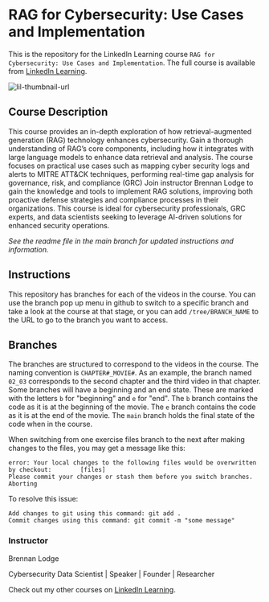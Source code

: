 # RAG for Cybersecurity: Use Cases and Implementation
This is the repository for the LinkedIn Learning course `RAG for Cybersecurity: Use Cases and Implementation`. The full course is available from [LinkedIn Learning][lil-course-url].

![lil-thumbnail-url]

## Course Description

This course provides an in-depth exploration of how retrieval-augmented generation (RAG) technology enhances cybersecurity. Gain a thorough understanding of RAG’s core components, including how it integrates with large language models to enhance data retrieval and analysis. The course focuses on practical use cases such as mapping cyber security logs and alerts to MITRE ATT&CK techniques, performing real-time gap analysis for governance, risk, and compliance (GRC) Join instructor Brennan Lodge to gain the knowledge and tools to implement RAG solutions, improving both proactive defense strategies and compliance processes in their organizations. This course is ideal for cybersecurity professionals, GRC experts, and data scientists seeking to leverage AI-driven solutions for enhanced security operations.

_See the readme file in the main branch for updated instructions and information._
## Instructions
This repository has branches for each of the videos in the course. You can use the branch pop up menu in github to switch to a specific branch and take a look at the course at that stage, or you can add `/tree/BRANCH_NAME` to the URL to go to the branch you want to access.

## Branches
The branches are structured to correspond to the videos in the course. The naming convention is `CHAPTER#_MOVIE#`. As an example, the branch named `02_03` corresponds to the second chapter and the third video in that chapter. 
Some branches will have a beginning and an end state. These are marked with the letters `b` for "beginning" and `e` for "end". The `b` branch contains the code as it is at the beginning of the movie. The `e` branch contains the code as it is at the end of the movie. The `main` branch holds the final state of the code when in the course.

When switching from one exercise files branch to the next after making changes to the files, you may get a message like this:

    error: Your local changes to the following files would be overwritten by checkout:        [files]
    Please commit your changes or stash them before you switch branches.
    Aborting

To resolve this issue:
	
    Add changes to git using this command: git add .
	Commit changes using this command: git commit -m "some message"

### Instructor

Brennan Lodge

Cybersecurity Data Scientist | Speaker | Founder | Researcher

                            

Check out my other courses on [LinkedIn Learning](https://www.linkedin.com/learning/instructors/brennan-lodge?u=104).


[0]: # (Replace these placeholder URLs with actual course URLs)

[lil-course-url]: https://www.linkedin.com/learning/rag-for-cybersecurity-use-cases-and-implementation
[lil-thumbnail-url]: https://media.licdn.com/dms/image/v2/D4E0DAQE11amsuV0i8w/learning-public-crop_675_1200/B4EZXYZ2LIGgAY-/0/1743092409901?e=2147483647&v=beta&t=FkPyTXmH20AleuXGeZnNeYfloYHyPMUKNWug92hnOaw

